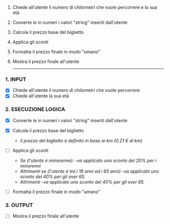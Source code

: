 1. Chiede all'utente il numero di chilometri che vuole percorrere e la sua età
2. Converte le in numeri i valori "string" inseriti dall'utente
3. Calcola il prezzo base del biglietto
4. Applica gli sconti
5. Formatta il prezzo finale in modo "umano"
6. Mostra il prezzo finale all'utente

	---

### 1. INPUT
  - [x] Chiede all'utente il numero di chilometri che vuole percorrere
  - [x] Chiede all'utente la sua età

### 2. ESECUZIONE LOGICA
  - [x] Converte le in numeri i valori "string" inseriti dall'utente
  - [x] Calcola il prezzo base del biglietto
    - *il prezzo del biglietto è definito in base ai km (0.21 € al km)*
  - [ ] Applica gli sconti
    - *Se (l'utente è minorenne): 
        -va applicato uno sconto del 20% per i minorenni*
    - *Altrimenti se (l'utente è tra i 18 anni ed i 65 anni)
        -va applicato uno sconto del 40% per gli over 65.*
    - *Altrimenti
        -va applicato uno sconto del 40% per gli over 65.*
  - [ ] Formatta il prezzo finale in modo "umano"


### 3. OUTPUT
  - [ ] Mostra il prezzo finale all'utente

